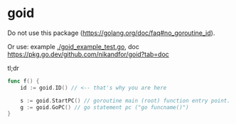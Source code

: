 # goid

Do not use this package (https://golang.org/doc/faq#no_goroutine_id).

Or use: example [./goid_example_test.go](./goid_example_test.go), doc https://pkg.go.dev/github.com/nikandfor/goid?tab=doc

tl;dr
```go
func f() {
    id := goid.ID() // <-- that's why you are here

    s := goid.StartPC() // goroutine main (root) function entry point.
    g := goid.GoPC() // go statement pc ("go funcname()")
}
```
